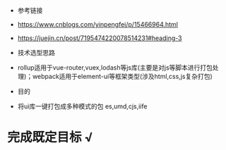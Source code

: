 - 参考链接
- https://www.cnblogs.com/yinpengfei/p/15466964.html
- https://juejin.cn/post/7195474220078514231#heading-3

- 技术选型思路
- rollup适用于vue-router,vuex,lodash等js库(主要是对js等脚本进行打包处理)；webpack适用于element-ui等框架类型(涉及html,css,js复杂打包)

- 目的
- 将ui库一键打包成多种模式的包 es,umd,cjs,iife


# 完成既定目标 √